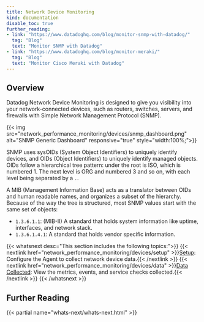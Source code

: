 ```yaml
---
title: Network Device Monitoring
kind: documentation
disable_toc: true
further_reading:
- link: "https://www.datadoghq.com/blog/monitor-snmp-with-datadog/"
  tag: "Blog"
  text: "Monitor SNMP with Datadog"
- link: "https://www.datadoghq.com/blog/monitor-meraki/"
  tag: "Blog"
  text: "Monitor Cisco Meraki with Datadog"
---
```


## Overview

Datadog Network Device Monitoring is designed to give you visibility into your network-connected devices, such as routers, switches, servers, and firewalls with Simple Network Management Protocol (SNMP).

{{< img src="network_performance_monitoring/devices/snmp_dashboard.png" alt="SNMP Generic Dashboard" responsive="true" style="width:100%;">}}

SNMP uses sysOIDs (System Object Identifiers) to uniquely identify devices, and OIDs (Object Identifiers) to uniquely identify managed objects. OIDs follow a hierarchical tree pattern: under the root is ISO, which is numbered 1. The next level is ORG and numbered 3 and so on, with each level being separated by a `.`.

A MIB (Management Information Base) acts as a translator between OIDs and human readable names, and organizes a subset of the hierarchy. Because of the way the tree is structured, most SNMP values start with the same set of objects:

* `1.3.6.1.1`: (MIB-II) A standard that holds system information like uptime, interfaces, and network stack.
* `1.3.6.1.4.1`: A standard that holds vendor specific information.

{{< whatsnext desc="This section includes the following topics:">}}
    {{< nextlink href="network_performance_monitoring/devices/setup" >}}<u>Setup</u>: Configure the Agent to collect network device data.{{< /nextlink >}}
    {{< nextlink href="network_performance_monitoring/devices/data" >}}<u>Data Collected</u>: View the metrics, events, and service checks collected.{{< /nextlink >}}
{{< /whatsnext >}}

## Further Reading

{{< partial name="whats-next/whats-next.html" >}}
